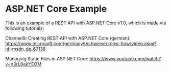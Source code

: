 # ASP.NET Core Example
This is an example of a REST API with ASP.NET Core v1.0, which is made via following tutorials: 

Channel9: Creating REST API with ASP.NET Core (german): https://www.microsoft.com/germany/techwiese/know-how/video.aspx?id=msdn_de_67138

Managing Static Files in ASP.NET Core: https://www.youtube.com/watch?v=n3rL0ekYEOM
